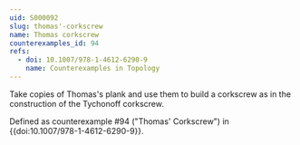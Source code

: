 ```yaml
---
uid: S000092
slug: thomas'-corkscrew
name: Thomas corkscrew
counterexamples_id: 94
refs:
  - doi: 10.1007/978-1-4612-6290-9
    name: Counterexamples in Topology
---
```

Take copies of Thomas's plank and use them to build a corkscrew as in the construction of the Tychonoff corkscrew.

Defined as counterexample #94 ("Thomas' Corkscrew")
in {{doi:10.1007/978-1-4612-6290-9}}.

